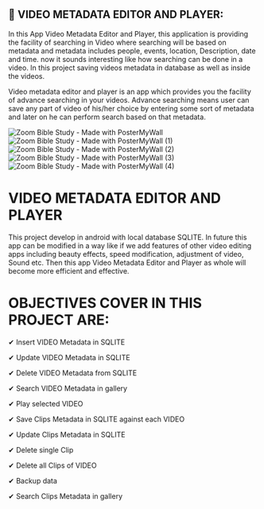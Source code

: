 ## :tada:  VIDEO METADATA EDITOR AND PLAYER:

In this App Video Metadata Editor and Player, this application is providing the facility of searching in Video where searching will be based on metadata and metadata includes people, events, location, Description, date and time. now it sounds interesting like how searching can be done in a video.
In this project saving videos metadata in database as well as inside the videos. 

Video metadata editor and player is an app which provides you the facility of advance searching in your videos. Advance searching means user can save any part of video of his/her choice by entering some sort of metadata and later on he can perform search based on that metadata.

![Zoom Bible Study - Made with PosterMyWall](https://user-images.githubusercontent.com/112378013/187147937-1049fac0-3bb6-451a-ad1f-966044fd55db.jpg)
![Zoom Bible Study - Made with PosterMyWall (1)](https://user-images.githubusercontent.com/112378013/187148237-2441561c-5707-4468-87a7-8fd1eaf92ef1.jpg)
![Zoom Bible Study - Made with PosterMyWall (2)](https://user-images.githubusercontent.com/112378013/187148313-3da95931-09c1-48df-8f4e-82db47cfa562.jpg)
![Zoom Bible Study - Made with PosterMyWall (3)](https://user-images.githubusercontent.com/112378013/187148349-527298c5-aa0d-4c36-9de4-a2b7b1958856.jpg)
![Zoom Bible Study - Made with PosterMyWall (4)](https://user-images.githubusercontent.com/112378013/187148382-a9255562-5ad8-473f-904c-101f3d1b018d.jpg)


# VIDEO METADATA EDITOR AND PLAYER

This project develop in android with local database SQLITE.
In future this app can be modified in a way like if we add features of other video editing apps including beauty effects, speed modification, adjustment of video, Sound etc. Then this app Video Metadata Editor and Player as whole will become more efficient and effective.

# OBJECTIVES COVER IN THIS PROJECT ARE:

✔ Insert VIDEO Metadata in SQLITE

✔ Update VIDEO Metadata in SQLITE

✔ Delete VIDEO Metadata from SQLITE

✔ Search VIDEO Metadata in gallery

✔ Play selected VIDEO

✔ Save Clips Metadata in SQLITE against each VIDEO

✔ Update Clips Metadata in SQLITE

✔ Delete single Clip

✔ Delete all Clips of VIDEO

✔ Backup data

✔ Search Clips Metadata in gallery

